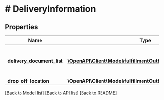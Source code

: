 # # DeliveryInformation

## Properties

Name | Type | Description | Notes
------------ | ------------- | ------------- | -------------
**delivery_document_list** | [**\OpenAPI\Client\Model\fulfillmentOutbound\DeliveryDocument[]**](DeliveryDocument.md) | A list of delivery documents for a package. | [optional]
**drop_off_location** | [**\OpenAPI\Client\Model\fulfillmentOutbound\DropOffLocation**](DropOffLocation.md) |  | [optional]

[[Back to Model list]](../../README.md#models) [[Back to API list]](../../README.md#endpoints) [[Back to README]](../../README.md)
